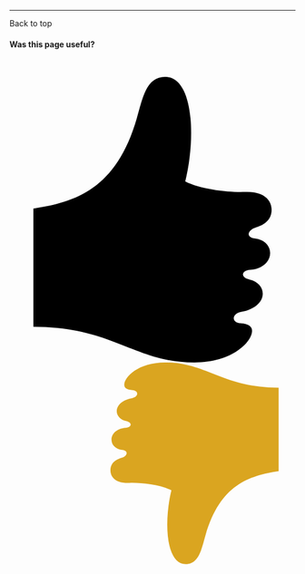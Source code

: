 <hr class="tdb-l"/>

<a class="tdb-soc-ico" style="opacity: 1" onclick="document.documentElement.scrollTop = 0; document.body.scrollTop = 0;">Back to top</a>

#### Was this page useful?

<br>

<svg class="tdb-soc-ico" 
        onclick="alert('Thank you, for letting us know.')"
        xmlns="http://www.w3.org/2000/svg" 
        viewBox="0 0 24 24"><path d="M19.396 20.708c-.81-.062-.733-.812.031-.953 1.269-.234 1.827-.914 1.827-1.543 0-.529-.396-1.022-1.098-1.181-.837-.189-.664-.757.031-.812 1.132-.09 1.688-.764 1.688-1.41 0-.565-.425-1.108-1.261-1.22-.857-.115-.578-.734.031-.922.521-.16 1.354-.5 1.354-1.51 0-.672-.5-1.562-2.271-1.49-1.228.05-3.667-.198-4.979-.885.907-3.657.689-8.782-1.687-8.782-1.594 0-1.896 1.807-2.375 3.469-1.718 5.969-5.156 7.062-8.687 7.603v9.928c6.688 0 8.5 3 13.505 3 3.199 0 4.852-1.735 4.852-2.666-.001-.334-.273-.572-.961-.626z"/></svg>
<svg class="tdb-soc-ico"
        onclick="alert('Thank you, for letting us know.')"
        fill="goldenrod" 
        transform="scale(-1 1)" 
        xmlns="http://www.w3.org/2000/svg"  
        viewBox="0 0 34 34"><path d="M19.396 3.292c-.811.062-.734.812.031.953 1.268.234 1.826.914 1.826 1.543 0 .529-.396 1.022-1.098 1.181-.837.189-.664.757.031.812 1.133.09 1.688.764 1.688 1.41 0 .565-.424 1.108-1.26 1.22-.857.115-.578.734.031.922.521.16 1.354.5 1.354 1.51 0 .672-.5 1.562-2.271 1.49-1.228-.05-3.666.198-4.979.885.907 3.657.689 8.782-1.687 8.782-1.594 0-1.896-1.807-2.375-3.469-1.718-5.969-5.156-7.062-8.687-7.603v-9.928c6.688 0 8.5-3 13.505-3 3.198 0 4.852 1.735 4.852 2.666-.001.334-.273.572-.961.626z"/></svg>